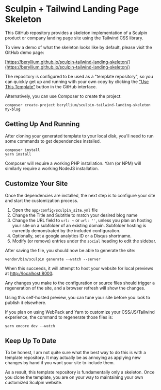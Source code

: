 Sculpin + Tailwind Landing Page Skeleton
========================================

This GitHub repository provides a skeleton implementation of a Sculpin
product or company landing page site using the Tailwind CSS library.

To view a demo of what the skeleton looks like by default, please visit
the GitHub demo page:

[https://beryllium.github.io/sculpin-tailwind-landing-skeleton/](https://beryllium.github.io/sculpin-tailwind-landing-skeleton/)

The repository is configured to be used as a "template repository", so
you can quickly get up and running with your own copy by clicking the
["Use This Template"](https://github.com/beryllium/sculpin-tailwind-landing-skeleton/generate)
button in the GitHub interface.

Alternatively, you can use Composer to create the project:

```
composer create-project beryllium/sculpin-tailwind-landing-skeleton my-blog
```

## Getting Up And Running

After cloning your generated template to your local disk, you'll need to
run some commands to get dependencies installed.

```
composer install
yarn install
```

Composer will require a working PHP installation. Yarn (or NPM) will
similarly require a working NodeJS installation.

## Customize Your Site

Once the dependencies are installed, the next step is to configure your
site and start the customization process.

1. Open the `app/config/sculpin_site.yml` file
1. Change the Title and Subtitle to match your desired blog name
1. Change the URL field to `url: ~` or `url: ''`, unless you plan on
   hosting your site on a subfolder of an existing domain. Subfolder
   hosting is currently demonstrated by the included configuration.
1. Optionally, set a google analytics ID or a Disqus shortname.
1. Modify (or remove) entries under the `social` heading to edit the
   sidebar.

After saving the file, you should now be able to generate the site:

```
vendor/bin/sculpin generate --watch --server
```

When this succeeds, it will attempt to host your website for local
previews at [http://localhost:8000](http://localhost:8000).

Any changes you make to the configuration or source files should trigger
a regeneration of the site, and a browser refresh will show the changes.

Using this self-hosted preview, you can tune your site before you look
to publish it elsewhere.

If you plan on using WebPack and Yarn to customize your CSS/JS/Tailwind
experience, the command to regenerate those files is:

```
yarn encore dev --watch
```

## Keep Up To Date

To be honest, I am not quite sure what the best way to do this is with
a template repository. It may actually be as annoying as applying new
changes by hand if you want your site to include them.

As a result, this template repository is fundamentally only a skeleton.
Once you clone the template, you are on your way to maintaining your own
customized Sculpin website.